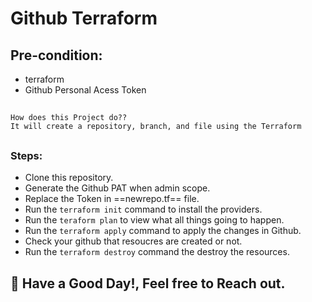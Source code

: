 # Github Terraform

## Pre-condition:
* terraform
* Github Personal Acess Token

## 
    How does this Project do??
    It will create a repository, branch, and file using the Terraform
##
### Steps:
* Clone this repository.
* Generate the Github PAT when admin scope.
* Replace the Token in ==newrepo.tf== file.
* Run the `terraform init` command to install the providers.
* Run the `teraform plan` to view what all things going to happen.
* Run the `terraform apply` command to apply the changes in Github.
* Check your github that resoucres are created or not.
* Run the `terraform destroy` command the destroy the resources.

## :rainbow: Have a Good Day!, Feel free to Reach out.